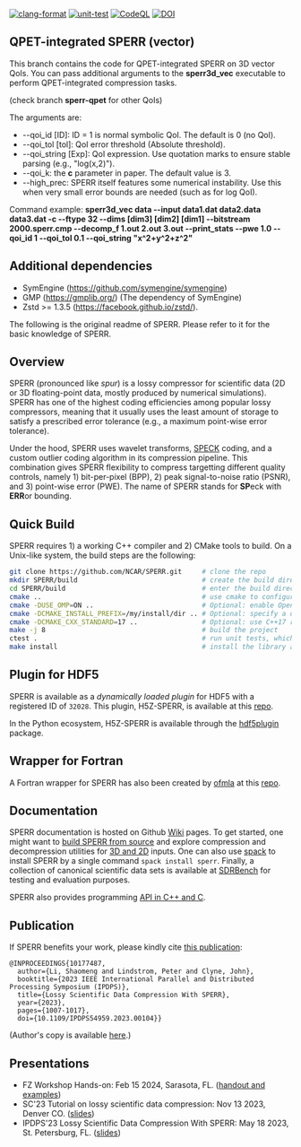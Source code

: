 [![clang-format](https://github.com/NCAR/SPERR/actions/workflows/clang-format.yml/badge.svg)](https://github.com/NCAR/SPERR/actions/workflows/clang-format.yml)
[![unit-test](https://github.com/NCAR/SPERR/actions/workflows/unit-test.yml/badge.svg)](https://github.com/NCAR/SPERR/actions/workflows/unit-test.yml)
[![CodeQL](https://github.com/NCAR/SPERR/actions/workflows/codeql-analysis.yml/badge.svg)](https://github.com/NCAR/SPERR/actions/workflows/codeql-analysis.yml)
[![DOI](https://zenodo.org/badge/225491235.svg)](https://zenodo.org/badge/latestdoi/225491235)

## QPET-integrated SPERR (vector) 

This branch contains the code for QPET-integrated SPERR on 3D vector QoIs. You can pass additional arguments to the **sperr3d_vec** executable to perform QPET-integrated compression tasks.

(check branch **sperr-qpet** for other QoIs)

The arguments are:

* --qoi_id [ID]: ID = 1 is normal symbolic QoI. The default is 0 (no QoI).
* --qoi_tol [tol]: QoI error threshold (Absolute threshold).
* --qoi_string [Exp]: QoI expression. Use quotation marks to ensure stable parsing (e.g., "log(x,2)").
* --qoi_k: the **c** parameter in paper. The default value is 3.
* --high_prec: SPERR itself features some numerical instability. Use this when very small error bounds are needed (such as for log QoI).

Command example: **sperr3d_vec data --input data1.dat data2.data data3.dat -c --ftype 32 --dims [dim3] [dim2] [dim1] --bitstream 2000.sperr.cmp --decomp_f 1.out 2.out 3.out --print_stats --pwe 1.0 --qoi_id 1 --qoi_tol 0.1 --qoi_string "x^2+y^2+z^2"**


## Additional dependencies

* SymEngine (https://github.com/symengine/symengine)
* GMP (https://gmplib.org/) (The dependency of SymEngine)
* Zstd >= 1.3.5 (https://facebook.github.io/zstd/).



The following is the original readme of SPERR. Please refer to it for the basic knowledge of SPERR.

## Overview

SPERR (pronounced like *spur*) is a lossy compressor for scientific data (2D or 3D floating-point data, mostly produced by numerical simulations). 
SPERR has one of the highest coding efficiencies among popular lossy compressors, meaning that it usually uses the least amount of storage
to satisfy a prescribed error tolerance (e.g., a maximum point-wise error tolerance).


Under the hood, SPERR uses wavelet transforms, [SPECK](https://ieeexplore.ieee.org/document/1347192) coding, 
and a custom outlier coding algorithm in its compression pipeline. 
This combination gives SPERR flexibility to compress targetting different quality controls, namely 1) bit-per-pixel (BPP), 
2) peak signal-to-noise ratio (PSNR), and 3) point-wise error (PWE).
The name of SPERR stands for **SP**eck with **ERR**or bounding.

## Quick Build
SPERR requires 1) a working C++ compiler and 2) CMake tools to build. On a Unix-like system,
the build steps are the following:

```bash
git clone https://github.com/NCAR/SPERR.git     # clone the repo
mkdir SPERR/build                               # create the build directory
cd SPERR/build                                  # enter the build directory
cmake ..                                        # use cmake to configure the project
cmake -DUSE_OMP=ON ..                           # Optional: enable OpenMP on 3D volumes.
cmake -DCMAKE_INSTALL_PREFIX=/my/install/dir .. # Optional: specify a directory to install SPERR. The default is /usr/local .
cmake -DCMAKE_CXX_STANDARD=17 ..                # Optional: use C++17 rather than C++20. The code is slightly faster with C++20.
make -j 8                                       # build the project
ctest .                                         # run unit tests, which should have 100% tests passed
make install                                    # install the library and CLI tools to a specified directory.
```

## Plugin for HDF5
SPERR is available as a *dynamically loaded plugin* for HDF5 with a registered ID of `32028`.
This plugin, H5Z-SPERR, is available at this [repo](https://github.com/NCAR/H5Z-SPERR).

In the Python ecosystem, H5Z-SPERR is available through the [hdf5plugin](https://github.com/silx-kit/hdf5plugin) package.

## Wrapper for Fortran
A Fortran wrapper for SPERR has also been created by [ofmla](https://github.com/ofmla) 
at this [repo](https://github.com/ofmla/fortran-sperr).

## Documentation

SPERR documentation is hosted on Github [Wiki](https://github.com/NCAR/SPERR/wiki) pages. To get started, one might want to
[build SPERR from source](https://github.com/NCAR/SPERR/wiki/Build-SPERR-From-Source) and explore compression and decompression
utilities for [3D and 2D](https://github.com/NCAR/SPERR/wiki/CLI%3A-3D-and-2D-Compression-and-Decompression-Utilities) inputs.
One can also use [spack](https://spack.io/) to install SPERR by a single command `spack install sperr`.
Finally, a collection of canonical scientific data sets is available at [SDRBench](https://sdrbench.github.io/) for testing and evaluation purposes.

SPERR also provides programming [API in C++ and C](https://github.com/NCAR/SPERR/wiki#sperr-c-api).

## Publication

If SPERR benefits your work, please kindly cite [this publication](https://ieeexplore.ieee.org/document/10177487):
```Tex
@INPROCEEDINGS{10177487,
  author={Li, Shaomeng and Lindstrom, Peter and Clyne, John},
  booktitle={2023 IEEE International Parallel and Distributed Processing Symposium (IPDPS)}, 
  title={Lossy Scientific Data Compression With SPERR}, 
  year={2023},
  pages={1007-1017},
  doi={10.1109/IPDPS54959.2023.00104}}
```
(Author's copy is available [here](https://vast.ucar.edu/pdfs/SPERR_IPDPS.pdf).)

## Presentations
- FZ Workshop Hands-on: Feb 15 2024, Sarasota, FL. ([handout and examples](https://vast.ucar.edu/pdfs/Li_FZ2024.pdf))
- SC'23 Tutorial on lossy scientific data compression: Nov 13 2023, Denver CO. ([slides](https://vast.ucar.edu/pdfs/Li_SC23_Slides.pdf))
- IPDPS'23 Lossy Scientific Data Compression With SPERR: May 18 2023, St. Petersburg, FL. ([slides](https://vast.ucar.edu/pdfs/Li_IPDPS23_Slides.pdf))

